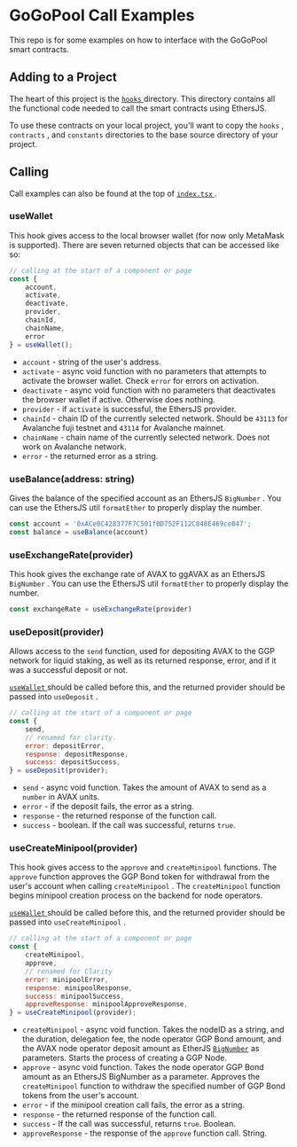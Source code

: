 # GoGoPool Call Examples

This repo is for some examples on how to interface with the GoGoPool smart contracts.

## Adding to a Project

The heart of this project is the [ `hooks` ](https://github.com/chand1012/gogopool-call-examples/tree/main/hooks) directory. This directory contains all the functional code needed to call the smart contracts using EthersJS.

To use these contracts on your local project, you'll want to copy the `hooks` , `contracts` , and `constants` directories to the base source directory of your project.

## Calling 

Call examples can also be found at the top of [ `index.tsx` ](https://github.com/chand1012/gogopool-call-examples/blob/main/pages/index.tsx).

### useWallet

This hook gives access to the local browser wallet (for now only MetaMask is supported). There are seven returned objects that can be accessed like so:

```javascript
// calling at the start of a component or page
const {
    account,
    activate,
    deactivate,
    provider,
    chainId,
    chainName,
    error
} = useWallet();
```

* `account` - string of the user's address.
* `activate` - async void function with no parameters that attempts to activate the browser wallet. Check `error` for errors on activation.
* `deactivate` - async void function with no parameters that deactivates the browser wallet if active. Otherwise does nothing.
* `provider` - if `activate` is successful, the EthersJS provider.
* `chainId` - chain ID of the currently selected network. Should be `43113` for Avalanche fuji testnet and `43114` for Avalanche mainnet.
* `chainName` - chain name of the currently selected network. Does not work on Avalanche network.
* `error` - the returned error as a string.

### useBalance(address: string)

Gives the balance of the specified account as an EthersJS `BigNumber` . You can use the EthersJS util `formatEther` to properly display the number.

```javascript
const account = '0xACe0C428377F7C501f0D752F112C848E469ce847';
const balance = useBalance(account)
```

### useExchangeRate(provider)

This hook gives the exchange rate of AVAX to ggAVAX as an EthersJS `BigNumber` . You can use the EthersJS util `formatEther` to properly display the number.

```javascript
const exchangeRate = useExchangeRate(provider)
```

### useDeposit(provider)

Allows access to the `send` function, used for depositing AVAX to the GGP network for liquid staking, as well as its returned response, error, and if it was a successful deposit or not.

[ `useWallet` ](#useWallet) should be called before this, and the returned provider should be passed into `useDeposit` .

```javascript
// calling at the start of a component or page
const {
    send,
    // renamed for clarity.
    error: depositError,
    response: depositResponse,
    success: depositSuccess,
} = useDeposit(provider);
```

* `send` - async void function. Takes the amount of AVAX to send as a `number` in AVAX units.
* `error` - if the deposit fails, the error as a string.
* `response` - the returned response of the function call.
* `success` - boolean. If the call was successful, returns `true`.

### useCreateMinipool(provider)

This hook gives access to the `approve` and `createMinipool` functions. The `approve` function approves the GGP Bond token for withdrawal from the user's account when calling `createMinipool` . The `createMinipool` function begins minipool creation process on the backend for node operators.

[ `useWallet` ](#useWallet) should be called before this, and the returned provider should be passed into `useCreateMinipool` .

```javascript
// calling at the start of a component or page
const {
    createMinipool,
    approve,
    // renamed for Clarity
    error: minipoolError,
    response: minipoolResponse,
    success: minipoolSuccess,
    approveResponse: minipoolApproveResponse,
} = useCreateMinipool(provider);
```

* `createMinipool` - async void function. Takes the nodeID as a string, and the duration, delegation fee, the node operator GGP Bond amount, and the AVAX node operator deposit amount as EtherJS [`BigNumber`](https://docs.ethers.io/v5/api/utils/bignumber/) as parameters. Starts the process of creating a GGP Node.
* `approve` - async void function. Takes the node operator GGP Bond amount as an EthersJS BigNumber as a parameter. Approves the `createMinipool` function to withdraw the specified number of GGP Bond tokens from the user's account.
* `error` - if the minipool creation call fails, the error as a string.
* `response` - the returned response of the function call.
* `success` - If the call was successful, returns `true`. Boolean. 
* `approveResponse` - the response of the `approve` function call. String.

